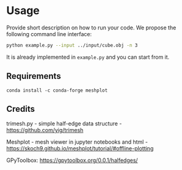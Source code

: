 # Usage

Provide short description on how to run your code. We propose the following command line interface:
```bash
python example.py --input ../input/cube.obj -n 3
```
It is already implemented in `example.py` and you can start from it.

## Requirements

`conda install -c conda-forge meshplot`

## Credits
trimesh.py - simple half-edge data structure - https://github.com/yig/trimesh

Meshplot - mesh viewer in jupyter notebooks and html - https://skoch9.github.io/meshplot/tutorial/#offline-plotting 

GPyToolbox: https://gpytoolbox.org/0.0.1/halfedges/
